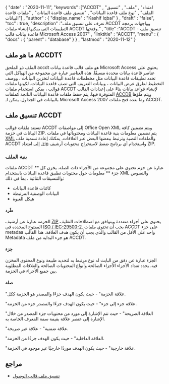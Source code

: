{
  "date" : "2020-11-11",
  "keywords" :["ACCDT" , "امتداد" , "ملف" , "تنسيق الملف" , "نوع ملف قاعدة البيانات" , "تنسيق ملف قاعدة البيانات" , "ملفات قاعدة البيانات"] ,
  "author" : {
    "display_name" : "Kashif Iqbal"
} ,
  "draft" : "false",
  "toc" : true,
  "description" :"تعرف على تنسيق ملف ACCDT وواجهات برمجة التطبيقات التي يمكنها إنشاء ملفات ACCDT وفتحها." ,
  "title" :"ACCDT - تنسيق ملف قاعدة بيانات قالب Microsoft Access 2007" ,
  "linktitle" : "ACCDT",
  "menu" : {
    "docs" : {
      "parent" : "database"
}
} ,
  "lastmod" : "2020-11-12"
}

## ما هو ملف ACCDT؟

الملف ذو الملحق accdt هو ملف قالب قاعدة بيانات Microsoft Access يحتوي على عناصر قاعدة بيانات محددة مسبقًا. هذه العناصر عبارة عن مجموعة من الهياكل التي تحدد تطبيقات قاعدة البيانات مثل مخططات قاعدة البيانات لتخزين البيانات ، ووصف التخطيط لطرق عرض البيانات ، وبيانات التعريف التي تصف قاعدة البيانات. لكونها ملفات قوالب ، يمكن استخدام ملفات ACCDT لإنشاء قواعد بيانات بناءً على إعدادات القالب المتوفرة فيها. يتم حفظ ملفات قاعدة البيانات الناتجة كملفات [ACCDB](/ar/database/accdb/) ويتم ملؤها بالبيانات في الجداول. يمكن لـ Microsoft Access 2007 وما بعده فتح ملفات ACCDT.

## تنسيق ملف ACCDT

تستند ملفات قوالب ACCDT إلى مواصفات Office Open XML ويتم تضمين كافة البيانات في حزمة ZIP. يتم تضمين معلومات بنية قاعدة البيانات ومحتوياتها في ملفات [XML](/ar/web/xml/) والملفات النصية وترتبط ببعضها البعض عبر العلاقات. يمكنك إعادة تسمية ملف ACCDT إلى امتداد [.zip](/ar/compression/zip/) واستخدام أي برنامج ضغط لاستخراج محتويات أرشيف ZIP.

### بنية الملف

ملفات ACCDT عبارة عن حزم تحتوي على مجموعة من الأجزاء ذات الصلة. يخزن كل ** جزء ** معلومات حول محتويات تطبيق قاعدة البيانات باستخدام XML والنصوص والتنسيقات الثنائية ، بما في ذلك:

* كائنات قاعدة البيانات
* البيانات الوصفية المرتبطة
* هيكل العبوة

#### طَرد

الحزمة عبارة عن أرشيف [ZIP](/ar/compression/zip/) يحتوي على أجزاء متعددة ويتوافق مع اصطلاحات التغليف المفتوح المحددة في [ISO / IEC-29500-2](https://www.iso.org/standard/51459.html). يجب أن تحتوي ملفات ACCDT على جزء metadaa واحد على الأقل من القالب والذي يجب أن يكون هدف العلاقة. هذا القالب Metadata هو جزء البداية من ملف ACCDT.

#### جزء

الجزء عبارة عن دفق من البايت له نوع مرتبط به لتحديد طبيعة ونوع المحتوى المخزن فيه. يحدد تعداد الأجزاء الأجزاء الصالحة وأنواع المحتويات الصالحة والعلاقات المطلوبة بين جميع الأجزاء في الحزمة.

#### صلة

"علاقة الحزمة" - حيث يكون الهدف جزءًا والمصدر هو الحزمة ككل.

"علاقة جزء إلى جزء" - حيث يكون الهدف جزءًا والمصدر جزء من الحزمة.

"العلاقة الصريحة" - حيث تتم الإشارة إلى مورد من محتويات جزء المصدر من خلال الإشارة إلى عنصر علاقة بقيمة سمة المعرف الخاصة به.

"علاقة ضمنية" - علاقة غير صريحة.

"العلاقة الداخلية" - حيث يكون الهدف جزءًا من الحزمة.

"علاقة خارجية" - حيث يكون الهدف موردًا خارجيًا غير موجود في الحزمة.

## مراجع ##

* [تنسيق ملف قالب الوصول](https://docs.microsoft.com/en-us/openspecs/sharepoint_protocols/ms-accdt/0a4a68d7-7a85-4a27-ad74-730db57862d7)

